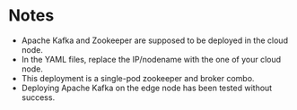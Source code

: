 # Notes

- Apache Kafka and Zookeeper are supposed to be deployed in the cloud node.
- In the YAML files, replace the IP/nodename with the one of your cloud node.
- This deployment is a single-pod zookeeper and broker combo.
- Deploying Apache Kafka on the edge node has been tested without success.

